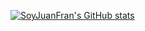 [![SoyJuanFran's GitHub stats](https://github-readme-stats.vercel.app/api/pin/?username=SoyJuanFran&count_private=true&show_icons=true&theme=onedark&repo=github-readme-stats)](https://github.com/SoyJuanFran/github-readme-stats)
